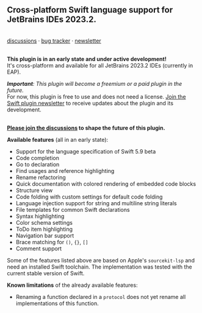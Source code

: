 ## Cross-platform Swift language support for JetBrains IDEs 2023.2.

<br>[discussions](https://github.com/jansorg/swift-plugin/discussions) · [bug tracker](https://github.com/jansorg/swift-plugin/issues) · [newsletter](https://lists.j-a.dev/subscription?f=fUWUAxYS1O09VBQtL0S0YJrJHotnoE7f35nm892D9KiINm3fsOPw9MTMtRSzN2PDzK)
<br>
<br>

**This plugin is in an early state and under active development!**
<br>
It's cross-platform and available for all JetBrains 2023.2 IDEs (currently in EAP).
<br>

***Important**: This plugin will become a freemium or a paid plugin in the future.*
<br>
For now, this plugin is free to use and does not need a license.
<a target="_blank" href="https://lists.j-a.dev/subscription?f=fUWUAxYS1O09VBQtL0S0YJrJHotnoE7f35nm892D9KiINm3fsOPw9MTMtRSzN2PDzK">
Join the Swift plugin newsletter</a> to receive updates about the plugin and its development.
<br>
<br>

**[Please join the discussions](https://github.com/jansorg/swift-plugin/discussions) to shape the future of this plugin.**
<br>

**Available features** (all in an early state):

- Support for the language specification of Swift 5.9 beta
- Code completion
- Go to declaration
- Find usages and reference highlighting
- Rename refactoring
- Quick documentation with colored rendering of embedded code blocks
- Structure view
- Code folding with custom settings for default code folding
- Language injection support for string and multiline string literals
- File templates for common Swift declarations
- Syntax highlighting
- Color schema settings
- ToDo item highlighting
- Navigation bar support
- Brace matching for `()`, `{}`, `[]`
- Comment support

Some of the features listed above are based on Apple's `sourcekit-lsp` and need an installed Swift toolchain. The implementation was tested with the current stable version of Swift.
<br>

**Known limitations** of the already available features:
- Renaming a function declared in a `protocol` does not yet rename all implementations of this function.
